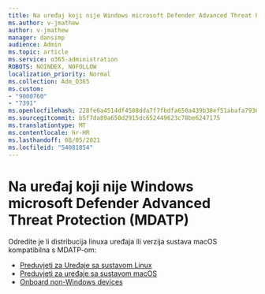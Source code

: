 ```yaml
---
title: Na uređaj koji nije Windows microsoft Defender Advanced Threat Protection (MDATP)
ms.author: v-jmathew
author: v-jmathew
manager: dansimp
audience: Admin
ms.topic: article
ms.service: o365-administration
ROBOTS: NOINDEX, NOFOLLOW
localization_priority: Normal
ms.collection: Adm_O365
ms.custom:
- "9000760"
- "7391"
ms.openlocfilehash: 228fe6a4514df4508dda7f7fbdfa650a439b38ef51abafa7936afa4ecfd54e04
ms.sourcegitcommit: b5f7da89a650d2915dc652449623c78be6247175
ms.translationtype: MT
ms.contentlocale: hr-HR
ms.lasthandoff: 08/05/2021
ms.locfileid: "54081854"
---
```

# <a name="onboard-a-non-windows-device-to-microsoft-defender-advanced-threat-protection-mdatp"></a>Na uređaj koji nije Windows microsoft Defender Advanced Threat Protection (MDATP)

Odredite je li distribucija linuxa uređaja ili verzija sustava macOS kompatibilna s MDATP-om:

- [Preduvjeti za Uređaje sa sustavom Linux](https://go.microsoft.com/fwlink/?linkid=2143462)
- [Preduvjeti za uređaje sa sustavom macOS](https://go.microsoft.com/fwlink/?linkid=2143461)
- [Onboard non-Windows devices](https://go.microsoft.com/fwlink/?linkid=2143628)
